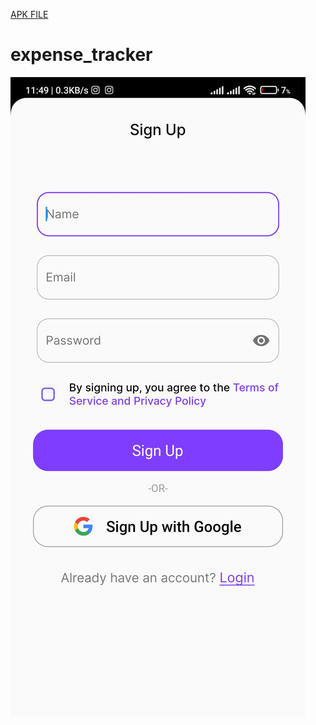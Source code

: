 [APK FILE](https://github.com/akshatt25/CipherSchools-Flutter-Assignment/blob/main/assignment/app-release.apk)
# expense_tracker


![screenshot](assignment/screenshots/Screenshot_2024-01-17-11-49-42-516_com.cipherschools.assignment.jpg)
